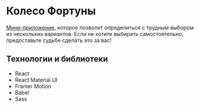 # Колесо Фортуны

[Мини-приложение](https://7lexik0n.github.io/spinning-wheel/), которое позволит определиться с трудным выбором из нескольких вариантов. Если не хотите выбирать самостоятельно, предоставьте судьбе сделать это за вас!

## Технологии и библиотеки

* React
* React Material UI
* Framer Motion
* Babel
* Sass